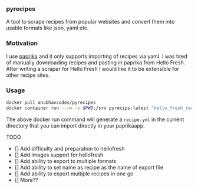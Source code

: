 ### pyrecipes

A tool to scrape recipes from popular websites and convert them into usable formats like json, yaml etc. 

### Motivation

I use [paprika](https://paprikaapp.com) and it only supports importing of recipes via yaml. I was tired of manually 
downloading recipes and pasting in paprika from Hello Fresh. After writing a scraper for Hello Fresh I would like it
to be extensible for other recipe sites.

### Usage
```bash
docker pull anubhavcodes/pyrecipes
docker container run --rm -v $PWD:/srv pyrecips:latest "hello_fresh_recipe_url"
```

The above docker run command will generate a `recipe.yml` in the current directory that you can import directly in your 
paprikaapp.

TODO 

- [] Add difficulty and preparation to hellofresh
- [] Add images support for hellofresh
- [] Add ability to export to multiple formats
- [] Add ability to set name as recipe as the name of export file
- [] Add ability to export multiple recipes in one go
- [] More??
